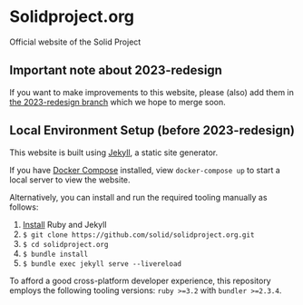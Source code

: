 # Solidproject.org

Official website of the Solid Project

## Important note about 2023-redesign

If you want to make improvements to this website, please (also) add them in [the 2023-redesign branch](https://github.com/solid/solidproject.org/tree/2023-redesign?tab=readme-ov-file#how-to-contribute )
which we hope to merge soon.

## Local Environment Setup (before 2023-redesign)

This website is built using [Jekyll](https://jekyllrb.com/), a static
site generator.

If you have [Docker Compose](https://docs.docker.com/compose/) installed, view `docker-compose up` to start a local server to view the website.

Alternatively, you can install and run the required tooling manually as follows:
1. [Install](https://jekyllrb.com/docs/installation/) Ruby and Jekyll
1. `$ git clone https://github.com/solid/solidproject.org.git`
1. `$ cd solidproject.org` 
1. `$ bundle install`
1. `$ bundle exec jekyll serve --livereload`

To afford a good cross-platform developer experience, 
this repository employs the following tooling versions: 
`ruby >=3.2` with `bundler >=2.3.4`.
